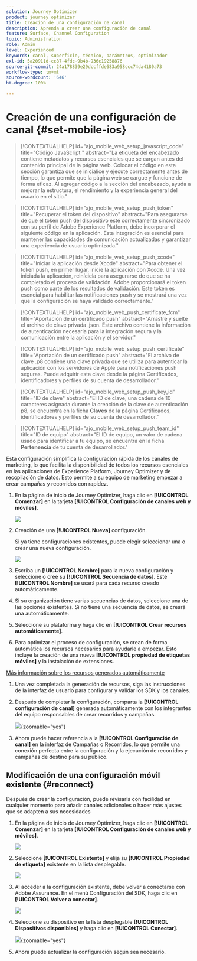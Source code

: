 ```yaml
---
solution: Journey Optimizer
product: journey optimizer
title: Creación de una configuración de canal
description: Aprenda a crear una configuración de canal
feature: Surface, Channel Configuration
topic: Administration
role: Admin
level: Experienced
keywords: canal, superficie, técnico, parámetros, optimizador
exl-id: 5a20911d-cc87-4fdc-9b4b-936c19258876
source-git-commit: 24a178839e29dccffde683a958ccc74da4180a73
workflow-type: tm+mt
source-wordcount: '646'
ht-degree: 100%

---
```


# Creación de una configuración de canal {#set-mobile-ios}

>[!CONTEXTUALHELP]
>id="ajo_mobile_web_setup_javascript_code"
>title="Código JavaScript "
>abstract="La etiqueta del encabezado contiene metadatos y recursos esenciales que se cargan antes del contenido principal de la página web. Colocar el código en esta sección garantiza que se inicialice y ejecute correctamente antes de tiempo, lo que permite que la página web se cargue y funcione de forma eficaz. Al agregar código a la sección del encabezado, ayuda a mejorar la estructura, el rendimiento y la experiencia general del usuario en el sitio."

>[!CONTEXTUALHELP]
>id="ajo_mobile_web_setup_push_token"
>title="Recuperar el token del dispositivo"
>abstract="Para asegurarse de que el token push del dispositivo esté correctamente sincronizado con su perfil de Adobe Experience Platform, debe incorporar el siguiente código en la aplicación. Esta integración es esencial para mantener las capacidades de comunicación actualizadas y garantizar una experiencia de usuario optimizada."

>[!CONTEXTUALHELP]
>id="ajo_mobile_web_setup_push_xcode"
>title="Iniciar la aplicación desde Xcode"
>abstract="Para obtener el token push, en primer lugar, inicie la aplicación con Xcode. Una vez iniciada la aplicación, reiníciela para asegurarse de que se ha completado el proceso de validación. Adobe proporcionará el token push como parte de los resultados de validación. Este token es esencial para habilitar las notificaciones push y se mostrará una vez que la configuración se haya validado correctamente."

>[!CONTEXTUALHELP]
>id="ajo_mobile_web_push_certificate_fcm"
>title="Aportación de un certificado push"
>abstract="Arrastre y suelte el archivo de clave privada .json. Este archivo contiene la información de autenticación necesaria para la integración segura y la comunicación entre la aplicación y el servidor."

>[!CONTEXTUALHELP]
>id="ajo_mobile_web_setup_push_certificate"
>title="Aportación de un certificado push"
>abstract="El archivo de clave .p8 contiene una clave privada que se utiliza para autenticar la aplicación con los servidores de Apple para notificaciones push seguras. Puede adquirir esta clave desde la página Certificados, identificadores y perfiles de su cuenta de desarrollador."

>[!CONTEXTUALHELP]
>id="ajo_mobile_web_setup_push_key_id"
>title="ID de clave"
>abstract="El ID de clave, una cadena de 10 caracteres asignada durante la creación de la clave de autenticación p8, se encuentra en la ficha **Claves** de la página Certificados, identificadores y perfiles de su cuenta de desarrollador."

>[!CONTEXTUALHELP]
>id="ajo_mobile_web_setup_push_team_id"
>title="ID de equipo"
>abstract="El ID de equipo, un valor de cadena usado para identificar a tu equipo, se encuentra en la ficha **Pertenencia** de tu cuenta de desarrollador."


Esta configuración simplifica la configuración rápida de los canales de marketing, lo que facilita la disponibilidad de todos los recursos esenciales en las aplicaciones de Experience Platform, Journey Optimizer y de recopilación de datos. Esto permite a su equipo de marketing empezar a crear campañas y recorridos con rapidez.

1. En la página de inicio de Journey Optimizer, haga clic en **[!UICONTROL Comenzar]** en la tarjeta **[!UICONTROL Configuración de canales web y móviles]**.

   ![](assets/guided-setup-config-1.png)

1. Creación de una **[!UICONTROL Nueva]** configuración.

   Si ya tiene configuraciones existentes, puede elegir seleccionar una o crear una nueva configuración.

   ![](assets/guided-setup-config-2.png)

1. Escriba un **[!UICONTROL Nombre]** para la nueva configuración y seleccione o cree su **[!UICONTROL Secuencia de datos]**. Este **[!UICONTROL Nombre]** se usará para cada recurso creado automáticamente.

1. Si su organización tiene varias secuencias de datos, seleccione una de las opciones existentes. Si no tiene una secuencia de datos, se creará una automáticamente.

1. Seleccione su plataforma y haga clic en **[!UICONTROL Crear recursos automáticamente]**.

1. Para optimizar el proceso de configuración, se crean de forma automática los recursos necesarios para ayudarle a empezar. Esto incluye la creación de una nueva **[!UICONTROL propiedad de etiquetas móviles]** y la instalación de extensiones.

[Más información sobre los recursos generados automáticamente](set-mobile-config.md#auto-create-resources)

1. Una vez completada la generación de recursos, siga las instrucciones de la interfaz de usuario para configurar y validar los SDK y los canales.

1. Después de completar la configuración, comparta la **[!UICONTROL configuración de canal]** generada automáticamente con los integrantes del equipo responsables de crear recorridos y campañas.

   ![](assets/guided-setup-config-ios-8.png){zoomable="yes"}

1. Ahora puede hacer referencia a la **[!UICONTROL Configuración de canal]** en la interfaz de Campañas o Recorridos, lo que permite una conexión perfecta entre la configuración y la ejecución de recorridos y campañas de destino para su público.

## Modificación de una configuración móvil existente {#reconnect}

Después de crear la configuración, puede revisarla con facilidad en cualquier momento para añadir canales adicionales o hacer más ajustes que se adapten a sus necesidades

1. En la página de inicio de Journey Optimizer, haga clic en **[!UICONTROL Comenzar]** en la tarjeta **[!UICONTROL Configuración de canales web y móviles]**.

   ![](assets/guided-setup-config-1.png)

1. Seleccione **[!UICONTROL Existente]** y elija su **[!UICONTROL Propiedad de etiqueta]** existente en la lista desplegable.

   ![](assets/guided-setup-config-ios-9.png)

1. Al acceder a la configuración existente, debe volver a conectarse con Adobe Assurance. En el menú Configuración del SDK, haga clic en **[!UICONTROL Volver a conectar]**.

   ![](assets/guided-setup-config-ios-10.png)

1. Seleccione su dispositivo en la lista desplegable **[!UICONTROL Dispositivos disponibles]** y haga clic en **[!UICONTROL Conectar]**.

   ![](assets/guided-setup-config-ios-11.png){zoomable="yes"}

1. Ahora puede actualizar la configuración según sea necesario.
